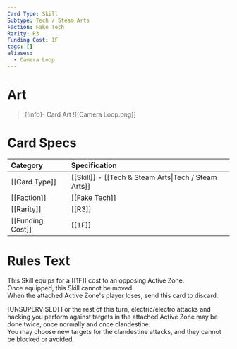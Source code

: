 ```yaml
---
Card Type: Skill
Subtype: Tech / Steam Arts
Faction: Fake Tech
Rarity: R3
Funding Cost: 1F
tags: []
aliases:
  - Camera Loop
---
```

# Art

> [!info]- Card Art
> ![[Camera Loop.png]]

# Card Specs

| Category | Specification| 
| :--- | :--- |
| [[Card Type]] | [[Skill]] - [[Tech & Steam Arts\|Tech / Steam Arts]] |  
| [[Faction]] | [[Fake Tech]] | 
| [[Rarity]] | [[R3]] |  
| [[Funding Cost]] | [[1F]] |  

# Rules Text  

This Skill equips for a [[1F]] cost to an opposing Active Zone.  
Once equipped, this Skill cannot be moved.  
When the attached Active Zone's player loses, send this card to discard.  

[UNSUPERVISED] For the rest of this turn, electric/electro attacks and hacking you perform against targets in the attached Active Zone may be done twice; once normally and once clandestine.   
You may choose new targets for the clandestine attacks, and they cannot be blocked or avoided.  

